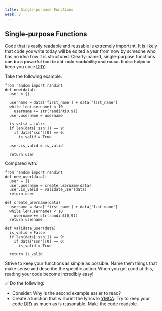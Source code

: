 ```yaml
---
title: Single-purpose Functions
week: 2
---
```


## Single-purpose Functions
Code that is easily readable and reusable is extremely important. It is likely that code you write today will be edited a year from now by someone who has no idea how it is structured. Clearly-named, single-purpose functions can be a powerful tool to aid code readability and reuse. It also helps to keep you code [DRY](https://en.wikipedia.org/wiki/Don%27t_repeat_yourself).

Take the following example:
```
from random import randint
def new(data):
  user = {}

  username = data['first_name'] + data['last_name']
  while len(username) < 10
    username += str(randint(0,9))
  user.username = username

  is_valid = False
  if len(data['ssn']) == 9:
    if data['ssn'][0] == 0:
      is_valid = True

  user.is_valid = is_valid

  return user
```
Compared with:
```
from random import randint
def new_user(data):
  user = {}
  user.username = create_username(data)
  user.is_valid = validate_user(data)
  return user

def create_username(data)
  username = data['first_name'] + data['last_name']
  while len(username) < 10
    username += str(randint(0,9))
  return username

def validate_user(data)
  is_valid = False
  if len(data['ssn']) == 9:
    if data['ssn'][0] == 0:
      is_valid = True

  return is_valid
```
Strive to keep your functions as simple as possible. Name them things that make sense and describe the specific action. When you get good at this, reading your code become incredibly easy!

:white_check_mark: Do the following:
* Consider: Why is the second example easier to read?
* Create a function that will print the lyrics to [YMCA](http://www.azlyrics.com/lyrics/villagepeople/ymca.html). Try to keep your code [DRY](https://en.wikipedia.org/wiki/Don%27t_repeat_yourself) as much as is reasonable. Make the code readable.